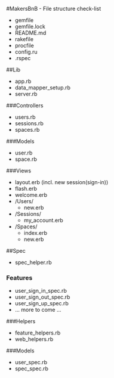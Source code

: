 #MakersBnB - File structure check-list

- gemfile
- gemfile.lock
- README.md
- rakefile
- procfile
- config.ru
- .rspec

##Lib
- app.rb
- data_mapper_setup.rb
- server.rb

###Controllers
- users.rb
- sessions.rb
- spaces.rb

###Models
- user.rb
- space.rb

###Views
- layout.erb (incl. new session(sign-in))
- flash.erb
- welcome.erb
- /Users/
  * new.erb
- /Sessions/
  * my_account.erb
- /Spaces/
  * index.erb
  * new.erb

##Spec
- spec_helper.rb

### Features
- user_sign_in_spec.rb
- user_sign_out_spec.rb
- user_sign_up_spec.rb
- ... more to come ...

###Helpers
- feature_helpers.rb
- web_helpers.rb

###Models
- user_spec.rb
- spec_spec.rb
